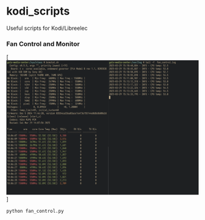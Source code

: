# kodi_scripts
Useful scripts for Kodi/Libreelec



### Fan Control and Monitor
[![image](./images/fan_control.png)]

```bash
python fan_control.py
```



